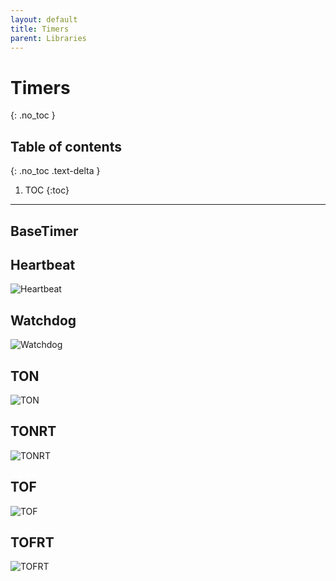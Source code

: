 ```yaml
---
layout: default
title: Timers
parent: Libraries
---
```


# Timers
{: .no_toc }

## Table of contents
{: .no_toc .text-delta }

1. TOC
{:toc}

---

## BaseTimer

## Heartbeat
![Heartbeat](https://github.com/TwinCAT-Libre/source/blob/master/TcL_Timers/imgs/Heartbeat.jpg)

## Watchdog
![Watchdog](https://github.com/TwinCAT-Libre/source/blob/master/TcL_Timers/imgs/Watchdog.jpg)

## TON
![TON](https://github.com/TwinCAT-Libre/source/blob/master/TcL_Timers/imgs/TON.jpg)

## TONRT
![TONRT](https://github.com/TwinCAT-Libre/source/blob/master/TcL_Timers/imgs/TONRT.jpg)

## TOF
![TOF](https://github.com/TwinCAT-Libre/source/blob/master/TcL_Timers/imgs/TOF.jpg)

## TOFRT
![TOFRT](https://github.com/TwinCAT-Libre/source/blob/master/TcL_Timers/imgs/TOFRT.jpg)

